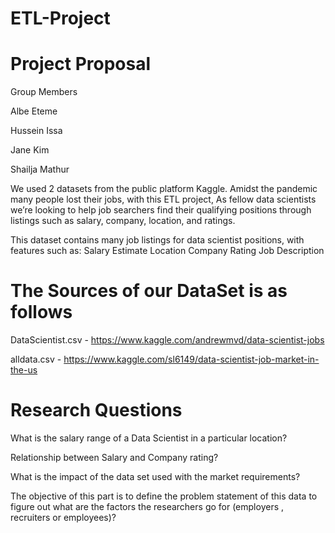# ETL-Project

# Project Proposal

Group Members

Albe Eteme

Hussein Issa

Jane Kim

Shailja Mathur


We used 2 datasets from the public platform Kaggle. Amidst the pandemic many people lost their jobs, with this ETL project, As fellow data scientists we’re looking to help job searchers find their qualifying positions through listings such as salary, company, location, and ratings.

This dataset contains many job listings for data scientist positions, with features such as: 
Salary Estimate
Location
Company Rating
Job Description

# The Sources of our DataSet is as follows 
DataScientist.csv  - https://www.kaggle.com/andrewmvd/data-scientist-jobs 

alldata.csv - https://www.kaggle.com/sl6149/data-scientist-job-market-in-the-us

# Research Questions 
What is the salary range of a Data Scientist in a particular location?

Relationship between Salary and Company rating?

What is the impact of the data set used with the market requirements?

The objective of this part is to define the problem statement of this data to figure out what are the factors the researchers go for (employers , recruiters or employees)?
